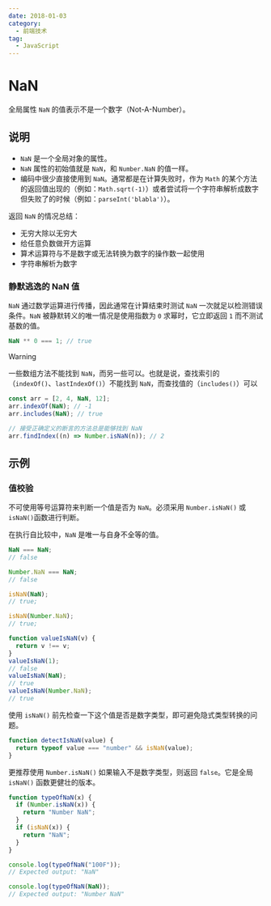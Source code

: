 ```yaml
---
date: 2018-01-03
category:
  - 前端技术
tag:
  - JavaScript
---
```


# NaN

全局属性 `NaN` 的值表示不是一个数字（Not-A-Number）。

## 说明

- `NaN` 是一个全局对象的属性。
- `NaN` 属性的初始值就是 `NaN`，和 `Number.NaN` 的值一样。
- 编码中很少直接使用到 `NaN`。通常都是在计算失败时，作为 `Math` 的某个方法的返回值出现的（例如：`Math.sqrt(-1)`）或者尝试将一个字符串解析成数字但失败了的时候（例如：`parseInt('blabla')`）。

返回 `NaN` 的情况总结：

- 无穷大除以无穷大
- 给任意负数做开方运算
- 算术运算符与不是数字或无法转换为数字的操作数一起使用
- 字符串解析为数字

### 静默逃逸的 NaN 值

`NaN` 通过数学运算进行传播，因此通常在计算结束时测试 `NaN` 一次就足以检测错误条件。`NaN` 被静默转义的唯一情况是使用指数为 `0` 求幂时，它立即返回 `1` 而不测试基数的值。

```js
NaN ** 0 === 1; // true
```

> [!warning]
> 一些数组方法不能找到 `NaN`，而另一些可以。也就是说，查找索引的（`indexOf()`、`lastIndexOf()`）不能找到 `NaN`，而查找值的（`includes()`）可以

```js
const arr = [2, 4, NaN, 12];
arr.indexOf(NaN); // -1
arr.includes(NaN); // true

// 接受正确定义的断言的方法总是能够找到 NaN
arr.findIndex((n) => Number.isNaN(n)); // 2
```

## 示例

### 值校验

不可使用等号运算符来判断一个值是否为 `NaN`。必须采用 `Number.isNaN()` 或 `isNaN()`函数进行判断。

在执行自比较中，`NaN` 是唯一与自身不全等的值。

```js
NaN === NaN;
// false

Number.NaN === NaN;
// false

isNaN(NaN);
// true;

isNaN(Number.NaN);
// true;

function valueIsNaN(v) {
  return v !== v;
}
valueIsNaN(1);
// false
valueIsNaN(NaN);
// true
valueIsNaN(Number.NaN);
// true
```

使用 `isNaN()` 前先检查一下这个值是否是数字类型，即可避免隐式类型转换的问题。

```js
function detectIsNaN(value) {
  return typeof value === "number" && isNaN(value);
}
```

更推荐使用 `Number.isNaN()` 如果输入不是数字类型，则返回 `false`。它是全局 `isNaN()` 函数更健壮的版本。

```js
function typeOfNaN(x) {
  if (Number.isNaN(x)) {
    return "Number NaN";
  }
  if (isNaN(x)) {
    return "NaN";
  }
}

console.log(typeOfNaN("100F"));
// Expected output: "NaN"

console.log(typeOfNaN(NaN));
// Expected output: "Number NaN"
```
